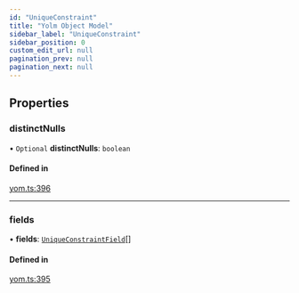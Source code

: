 ```yaml
---
id: "UniqueConstraint"
title: "Yolm Object Model"
sidebar_label: "UniqueConstraint"
sidebar_position: 0
custom_edit_url: null
pagination_prev: null
pagination_next: null
---
```


## Properties

### distinctNulls

• `Optional` **distinctNulls**: `boolean`

#### Defined in

[yom.ts:396](https://github.com/yolmio/boost/blob/964b449/src/yom.ts#L396)

___

### fields

• **fields**: [`UniqueConstraintField`](../modules.md#uniqueconstraintfield)[]

#### Defined in

[yom.ts:395](https://github.com/yolmio/boost/blob/964b449/src/yom.ts#L395)
